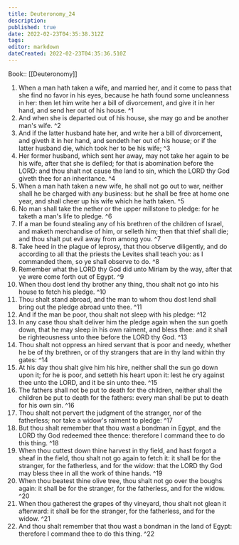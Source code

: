 ```yaml
---
title: Deuteronomy_24
description: 
published: true
date: 2022-02-23T04:35:38.312Z
tags: 
editor: markdown
dateCreated: 2022-02-23T04:35:36.510Z
---
```


 Book:: [[Deuteronomy]]
 1. When a man hath taken a wife, and married her, and it come to pass that she find no favor in his eyes, because he hath found some uncleanness in her: then let him write her a bill of divorcement, and give it in her hand, and send her out of his house. ^1
 2. And when she is departed out of his house, she may go and be another man's wife. ^2
 3. And if the latter husband hate her, and write her a bill of divorcement, and giveth it in her hand, and sendeth her out of his house; or if the latter husband die, which took her to be his wife; ^3
 4. Her former husband, which sent her away, may not take her again to be his wife, after that she is defiled; for that is abomination before the LORD: and thou shalt not cause the land to sin, which the LORD thy God giveth thee for an inheritance. ^4
 5. When a man hath taken a new wife, he shall not go out to war, neither shall he be charged with any business: but he shall be free at home one year, and shall cheer up his wife which he hath taken. ^5
 6. No man shall take the nether or the upper millstone to pledge: for he taketh a man's life to pledge. ^6
 7. If a man be found stealing any of his brethren of the children of Israel, and maketh merchandise of him, or selleth him; then that thief shall die; and thou shalt put evil away from among you. ^7
 8. Take heed in the plague of leprosy, that thou observe diligently, and do according to all that the priests the Levites shall teach you: as I commanded them, so ye shall observe to do. ^8
 9. Remember what the LORD thy God did unto Miriam by the way, after that ye were come forth out of Egypt. ^9
 10. When thou dost lend thy brother any thing, thou shalt not go into his house to fetch his pledge. ^10
 11. Thou shalt stand abroad, and the man to whom thou dost lend shall bring out the pledge abroad unto thee. ^11
 12. And if the man be poor, thou shalt not sleep with his pledge: ^12
 13. In any case thou shalt deliver him the pledge again when the sun goeth down, that he may sleep in his own raiment, and bless thee: and it shall be righteousness unto thee before the LORD thy God. ^13
 14. Thou shalt not oppress an hired servant that is poor and needy, whether he be of thy brethren, or of thy strangers that are in thy land within thy gates: ^14
 15. At his day thou shalt give him his hire, neither shall the sun go down upon it; for he is poor, and setteth his heart upon it: lest he cry against thee unto the LORD, and it be sin unto thee. ^15
 16. The fathers shall not be put to death for the children, neither shall the children be put to death for the fathers: every man shall be put to death for his own sin. ^16
 17. Thou shalt not pervert the judgment of the stranger, nor of the fatherless; nor take a widow's raiment to pledge: ^17
 18. But thou shalt remember that thou wast a bondman in Egypt, and the LORD thy God redeemed thee thence: therefore I command thee to do this thing. ^18
 19. When thou cuttest down thine harvest in thy field, and hast forgot a sheaf in the field, thou shalt not go again to fetch it: it shall be for the stranger, for the fatherless, and for the widow: that the LORD thy God may bless thee in all the work of thine hands. ^19
 20. When thou beatest thine olive tree, thou shalt not go over the boughs again: it shall be for the stranger, for the fatherless, and for the widow. ^20
 21. When thou gatherest the grapes of thy vineyard, thou shalt not glean it afterward: it shall be for the stranger, for the fatherless, and for the widow. ^21
 22. And thou shalt remember that thou wast a bondman in the land of Egypt: therefore I command thee to do this thing. ^22
